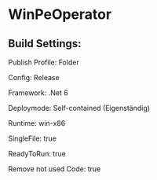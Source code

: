 # WinPeOperator

## Build Settings:

Publish Profile: Folder

Config: Release

Framework: .Net 6

Deploymode: Self-contained (Eigenständig)

Runtime: win-x86

SingleFile: true

ReadyToRun: true

Remove not used Code: true 

